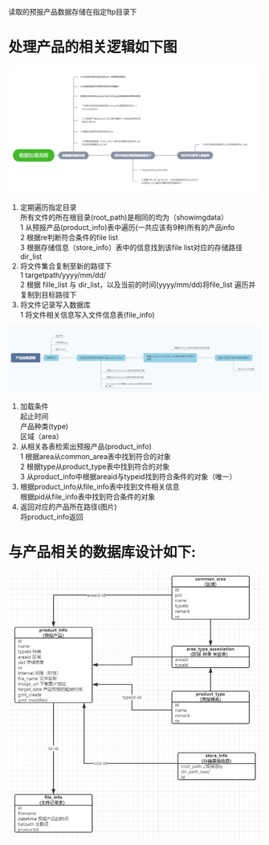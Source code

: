 
读取的预报产品数据存储在指定ftp目录下  

# 处理产品的相关逻辑如下图

![alt 产品处理逻辑](../../document/img/readme/TIM截图20191026183307.png)
1. 定期遍历指定目录  
   	 所有文件的所在根目录(root_path)是相同的均为（showimgdata）  
    1 从预报产品(product_info)表中遍历(一共应该有9种)所有的产品info  
    2 根据re判断符合条件的file list  
    3 根据存储信息（store_info）表中的信息找到该file list对应的存储路径 dir_list  
2. 将文件集合复制至新的路径下  
    1 targetpath/yyyy/mm/dd/  
    2 根据 fille_list 与 dir_list，以及当前的时间(yyyy/mm/dd)将file_list 遍历并复制到目标路径下  
3. 将文件记录写入数据库  
    1 将文件相关信息写入文件信息表(file_info)  

![alt 产品加载逻辑](../../document/img/readme/TIM截图20191026183317.png)
1. 加载条件  
	起止时间  
	产品种类(type)  
	区域（area）  
2. 从相关各表检索出预报产品(product_info)  
	1 根据area从common_area表中找到符合的对象  
	2 根据type从product_type表中找到符合的对象  
	3 从product_info中根据areaid与typeid找到符合条件的对象（唯一）  
3. 根据product_info从file_info表中找到文件相关信息  
	根据pid从file_info表中找到符合条件的对象  
4. 返回对应的产品所在路径(图片)  
	将product_info返回  

# 与产品相关的数据库设计如下:
![alt 产品处理逻辑](../../document/img/readme/TIM截图20191026183239.png)
